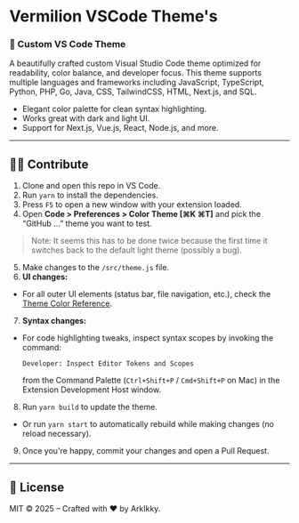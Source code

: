 # Vermilion VSCode Theme's

### 🎨 Custom VS Code Theme

A beautifully crafted custom Visual Studio Code theme optimized for readability, color balance, and developer focus.
This theme supports multiple languages and frameworks including JavaScript, TypeScript, Python, PHP, Go, Java, CSS, TailwindCSS, HTML, Next.js, and SQL.
- Elegant color palette for clean syntax highlighting.
- Works great with dark and light UI.
- Support for Next.js, Vue.js, React, Node.js, and more.

---

## 🧑‍💻 Contribute

1. Clone and open this repo in VS Code.  
2. Run `yarn` to install the dependencies.  
3. Press `F5` to open a new window with your extension loaded.  
4. Open **Code > Preferences > Color Theme [⌘K ⌘T]** and pick the “GitHub ...” theme you want to test.  
> Note: It seems this has to be done twice because the first time it switches back to the default light theme (possibly a bug).  
5. Make changes to the `/src/theme.js` file.  
6. **UI changes:**  
- For all outer UI elements (status bar, file navigation, etc.), check the [Theme Color Reference](https://code.visualstudio.com/api/references/theme-color).  
7. **Syntax changes:**  
- For code highlighting tweaks, inspect syntax scopes by invoking the command:  
  ```
  Developer: Inspect Editor Tokens and Scopes
  ```
  from the Command Palette (`Ctrl+Shift+P` / `Cmd+Shift+P` on Mac) in the Extension Development Host window.  
8. Run `yarn build` to update the theme.  
- Or run `yarn start` to automatically rebuild while making changes (no reload necessary).  
9. Once you're happy, commit your changes and open a Pull Request.

---

## 💖 License

MIT © 2025 – Crafted with ❤️ by ArkIkky.
